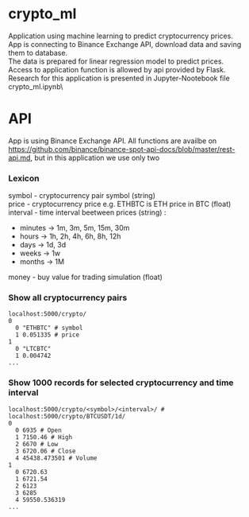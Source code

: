 # crypto_ml 
Application using machine learning to predict cryptocurrency prices.\
App is connecting to Binance Exchange API, download data and saving them to database.\
The data is prepared for linear regression model to predict prices.\
Access to application function is allowed by api provided by Flask.\
Research for this application is presented in Jupyter-Nootebook file crypto_ml.ipynb\

# API 
App is using Binance Exchange API. All functions are availbe on https://github.com/binance/binance-spot-api-docs/blob/master/rest-api.md, but in this application we use only two

### Lexicon
symbol - cryptocurrency pair symbol (string)\
price - cryptocurrency price e.g. ETHBTC is ETH price in BTC (float)\
interval - time interval beetween prices (string) :
 * minutes -> 1m, 3m, 5m, 15m, 30m
 * hours -> 1h, 2h, 4h, 6h, 8h, 12h
 * days -> 1d, 3d
 * weeks -> 1w
 * months -> 1M

money - buy value for trading simulation (float)

### Show all cryptocurrency pairs
```
localhost:5000/crypto/ 
0	
  0	"ETHBTC" # symbol
  1	0.051335 # price
1	
  0	"LTCBTC"
  1	0.004742
...
```

### Show 1000 records for selected cryptocurrency and time interval
```
localhost:5000/crypto/<symbol>/<interval>/ # localhost:5000/crypto/BTCUSDT/1d/ 
0	
  0	6935 # Open 
  1	7150.46 # High
  2	6670 # Low
  3	6720.06 # Close
  4	45438.473501 # Volume
1	
  0	6720.63
  1	6721.54
  2	6123
  3	6285
  4	59550.536319
...
```
